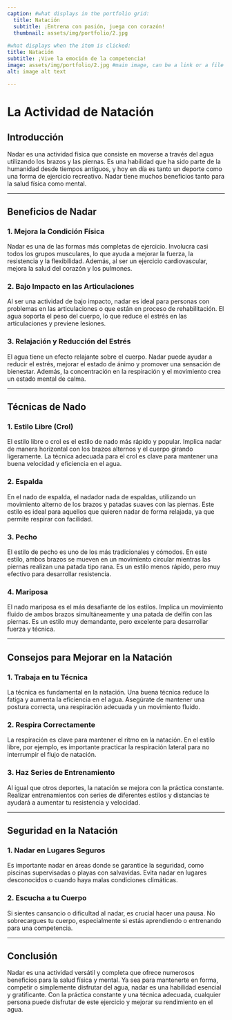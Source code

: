 ```yaml
---
caption: #what displays in the portfolio grid:
  title: Natación
  subtitle: ¡Entrena con pasión, juega con corazón!
  thumbnail: assets/img/portfolio/2.jpg
  
#what displays when the item is clicked:
title: Natación
subtitle: ¡Vive la emoción de la competencia!
image: assets/img/portfolio/2.jpg #main image, can be a link or a file in assets/img/portfolio
alt: image alt text

---
```

# La Actividad de Natación

## Introducción  
Nadar es una actividad física que consiste en moverse a través del agua utilizando los brazos y las piernas. Es una habilidad que ha sido parte de la humanidad desde tiempos antiguos, y hoy en día es tanto un deporte como una forma de ejercicio recreativo. Nadar tiene muchos beneficios tanto para la salud física como mental.

---

## Beneficios de Nadar  

### 1. **Mejora la Condición Física**  
Nadar es una de las formas más completas de ejercicio. Involucra casi todos los grupos musculares, lo que ayuda a mejorar la fuerza, la resistencia y la flexibilidad. Además, al ser un ejercicio cardiovascular, mejora la salud del corazón y los pulmones.

### 2. **Bajo Impacto en las Articulaciones**  
Al ser una actividad de bajo impacto, nadar es ideal para personas con problemas en las articulaciones o que están en proceso de rehabilitación. El agua soporta el peso del cuerpo, lo que reduce el estrés en las articulaciones y previene lesiones.

### 3. **Relajación y Reducción del Estrés**  
El agua tiene un efecto relajante sobre el cuerpo. Nadar puede ayudar a reducir el estrés, mejorar el estado de ánimo y promover una sensación de bienestar. Además, la concentración en la respiración y el movimiento crea un estado mental de calma.

---

## Técnicas de Nado  

### 1. **Estilo Libre (Crol)**  
El estilo libre o crol es el estilo de nado más rápido y popular. Implica nadar de manera horizontal con los brazos alternos y el cuerpo girando ligeramente. La técnica adecuada para el crol es clave para mantener una buena velocidad y eficiencia en el agua.

### 2. **Espalda**  
En el nado de espalda, el nadador nada de espaldas, utilizando un movimiento alterno de los brazos y patadas suaves con las piernas. Este estilo es ideal para aquellos que quieren nadar de forma relajada, ya que permite respirar con facilidad.

### 3. **Pecho**  
El estilo de pecho es uno de los más tradicionales y cómodos. En este estilo, ambos brazos se mueven en un movimiento circular mientras las piernas realizan una patada tipo rana. Es un estilo menos rápido, pero muy efectivo para desarrollar resistencia.

### 4. **Mariposa**  
El nado mariposa es el más desafiante de los estilos. Implica un movimiento fluido de ambos brazos simultáneamente y una patada de delfín con las piernas. Es un estilo muy demandante, pero excelente para desarrollar fuerza y técnica.

---

## Consejos para Mejorar en la Natación  

### 1. **Trabaja en tu Técnica**  
La técnica es fundamental en la natación. Una buena técnica reduce la fatiga y aumenta la eficiencia en el agua. Asegúrate de mantener una postura correcta, una respiración adecuada y un movimiento fluido.

### 2. **Respira Correctamente**  
La respiración es clave para mantener el ritmo en la natación. En el estilo libre, por ejemplo, es importante practicar la respiración lateral para no interrumpir el flujo de natación.

### 3. **Haz Series de Entrenamiento**  
Al igual que otros deportes, la natación se mejora con la práctica constante. Realizar entrenamientos con series de diferentes estilos y distancias te ayudará a aumentar tu resistencia y velocidad.

---

## Seguridad en la Natación  

### 1. **Nadar en Lugares Seguros**  
Es importante nadar en áreas donde se garantice la seguridad, como piscinas supervisadas o playas con salvavidas. Evita nadar en lugares desconocidos o cuando haya malas condiciones climáticas.

### 2. **Escucha a tu Cuerpo**  
Si sientes cansancio o dificultad al nadar, es crucial hacer una pausa. No sobrecargues tu cuerpo, especialmente si estás aprendiendo o entrenando para una competencia.

---

## Conclusión  
Nadar es una actividad versátil y completa que ofrece numerosos beneficios para la salud física y mental. Ya sea para mantenerte en forma, competir o simplemente disfrutar del agua, nadar es una habilidad esencial y gratificante. Con la práctica constante y una técnica adecuada, cualquier persona puede disfrutar de este ejercicio y mejorar su rendimiento en el agua.



